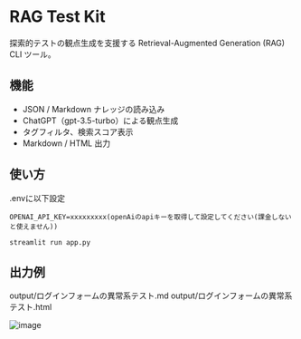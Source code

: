 # RAG Test Kit

探索的テストの観点生成を支援する Retrieval-Augmented Generation (RAG) CLI ツール。

## 機能

- JSON / Markdown ナレッジの読み込み
- ChatGPT（gpt-3.5-turbo）による観点生成
- タグフィルタ、検索スコア表示
- Markdown / HTML 出力


## 使い方
.envに以下設定
```
OPENAI_API_KEY=xxxxxxxxx(openAiのapiキーを取得して設定してください(課金しないと使えません))
```

```
streamlit run app.py
```

## 出力例
output/ログインフォームの異常系テスト.md
output/ログインフォームの異常系テスト.html

![image](https://github.com/user-attachments/assets/36321869-b118-4af3-9a6c-ec9e75108144)
